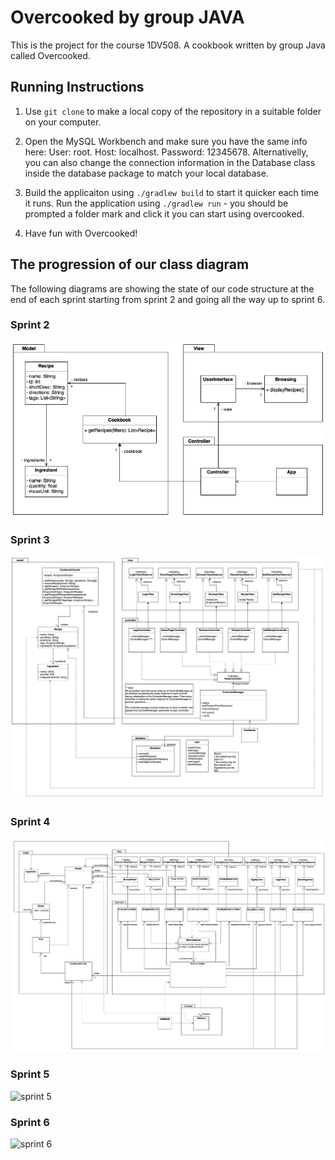 # Overcooked by group JAVA

This is the project for the course 1DV508. A cookbook written by group Java called Overcooked.

## Running Instructions

1. Use `git clone` to make a local copy of the repository in a suitable folder on your computer.

2. Open the MySQL Workbench and make sure you have the same info here: User: root.  Host: localhost.  Password: 12345678. Alternativelly, you can also change the connection information in the Database class inside the database package to match your local database.

3. Build the applicaiton using `./gradlew build` to start it quicker each time it runs. Run the application using `./gradlew run` - you should be prompted a folder mark and click it you can start using overcooked.

4. Have fun with Overcooked!


## The progression of our class diagram

The following diagrams are showing the state of our code structure at the end of each sprint starting from sprint 2 and going all the way up to sprint 6.

### Sprint 2
![sprint 2](img/ClassDiagram-sprint2.png)

### Sprint 3
![sprint 3](img/ClassDiagram-sprint3.png)

### Sprint 4
![sprint 4](img/ClassDiagram-sprint4.png)

### Sprint 5
![sprint 5](img/ClassDiagram-sprint5.png)

### Sprint 6
![sprint 6](img/ClassDiagram-sprint6.png)